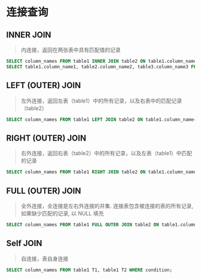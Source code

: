 
# 连接查询

## INNER JOIN

>内连接，返回在两张表中具有匹配值的记录

```sql
SELECT column_names FROM table1 INNER JOIN table2 ON table1.column_name=table2.column_name;
SELECT table1.column_name1, table2.column_name2, table3.column_name3 FROM ((table1 INNER JOIN table2 ONrelationship) INNER JOIN table3 ON relationship);
```

## LEFT (OUTER) JOIN

>左外连接，返回左表（table1）中的所有记录，以及右表中的匹配记录（table2）

```sql
SELECT column_names FROM table1 LEFT JOIN table2 ON table1.column_name=table2.column_name;
```

## RIGHT (OUTER) JOIN

>右外连接，返回右表（table2）中的所有记录，以及左表（table1）中匹配的记录

```sql
SELECT column_names FROM table1 RIGHT JOIN table2 ON table1.column_name=table2.column_name;
```

## FULL (OUTER) JOIN

>全外连接，全连接是左右外连接的并集. 连接表包含被连接的表的所有记录, 如果缺少匹配的记录, 以 NULL 填充

```sql
SELECT column_names FROM table1 FULL OUTER JOIN table2 ON table1.column_name=table2.column_name;
```

## Self JOIN

>自连接，表自身连接

```sql
SELECT column_names FROM table1 T1, table1 T2 WHERE condition;
```
